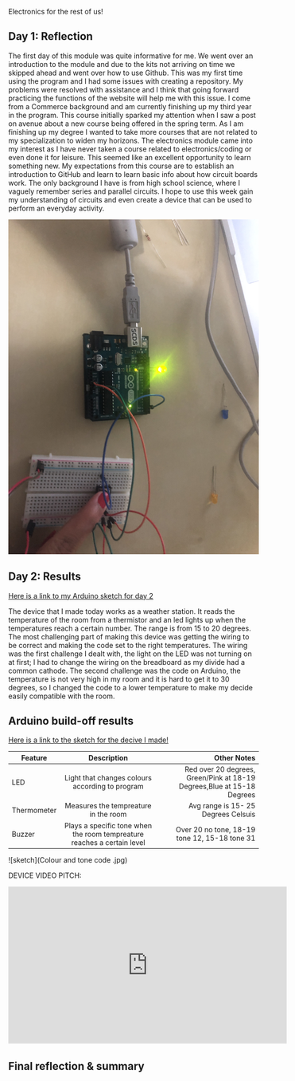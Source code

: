Electronics for the rest of us!

## Day 1: Reflection


The first day of this module was quite informative for me. We went over an introduction to the module and due to the kits not arriving on time we skipped ahead and went over how to use Github. This was my first time using the program and I had some issues with creating a repository. My problems were resolved with assistance and I think that going forward practicing  the functions of the website will help me with this issue.  I come from a Commerce background  and am currently finishing up my third year in the program. This course initially sparked my attention when I saw a post on avenue about a new course being offered in the spring term. As I am finishing up my degree I wanted to take more courses that are not related to my specialization to widen my horizons. The electronics module came into my interest as I have never taken a course related to electronics/coding or even done it for leisure. This seemed like an excellent opportunity to learn something new. My expectations from this course are to establish an introduction to GitHub and learn to learn basic info about how circuit boards work. The only background I have is from high school science, where I vaguely remember series and parallel circuits. I hope to use this week gain my understanding of circuits and even create a device that can be used to perform an everyday activity. 


![LED Example](IMG_6017.JPG)



## Day 2: Results

[Here is a link to my Arduino sketch for day 2](https://github.com/inspire-1a03/intersession-2020-MudrikaJoshi/blob/master/RGB_LED.ino)

The device that I made today works as a weather station. It reads the temperature of the room from a thermistor and an led lights up when the temperatures reach a certain number. The range is from 15 to 20 degrees. The most challenging part of making this device was getting the wiring to be correct and making the code set to the right temperatures. The wiring was the first challenge I dealt with, the light on the LED was not turning on at first; I had to change the wiring on the breadboard as my divide had a common cathode. The second challenge was the code on Arduino, the temperature is not very high in my room and it is hard to get it to 30 degrees, so I changed the code to a lower temperature to make my decide easily compatible with the room.




## Arduino build-off results
<!--
Upload your fully-commented Arduino sketch from the final product of your Arduino build-off into the top-level of your module GitHub repository.
In ~300 words, provide a final device description and product pitch: 
- What does it do? Use a table (created in markdown) to list and describe the features. You can use the template provided below. 
- Describe briefly how it works.
- How could it be used in everyday life (or maybe just in rare cases)? 
- Be sure to link to your code (in your GitHub repository) in the text of your response.
- Include a snippet of code using the ``` ``` characters to display the code properly. 
Finally, record a short (30 second) video of a 'product pitch' for your device. 
- Upload the video to Youtube, and use the sample code below to embed your video.
-->
[Here is a link to the sketch for the decive I made!](https://github.com/inspire-1a03/intersession-2020-MudrikaJoshi/blob/master/Final_code_.ino)




| Feature | Description | Other Notes |
|---------|:-------------:|-------------:|
|LED |Light that changes colours according to program |Red over 20 degrees, Green/Pink at 18-19 Degrees,Blue at 15-18 Degrees |
|Thermometer |Measures the tempreature in the room |Avg range is 15- 25 Degrees Celsuis |
|Buzzer |Plays a specific tone when the room tempreature reaches a certain level|Over 20 no tone, 18-19 tone 12, 15-18 tone 31 |


![sketch](Colour and tone code .jpg)

DEVICE VIDEO PITCH:
<iframe width="560" height="315" src="https://www.youtube.com/embed/u_WYz5-PUeE" frameborder="0" allow="accelerometer; autoplay; encrypted-media; gyroscope; picture-in-picture" allowfullscreen></iframe> 



## Final reflection & summary
<!--
In ~300 words:
- Summarize your experience in this module. What you learned, what you liked, what you found challenging.
- Reflect upon your learning and its relevance in your life.
-->
